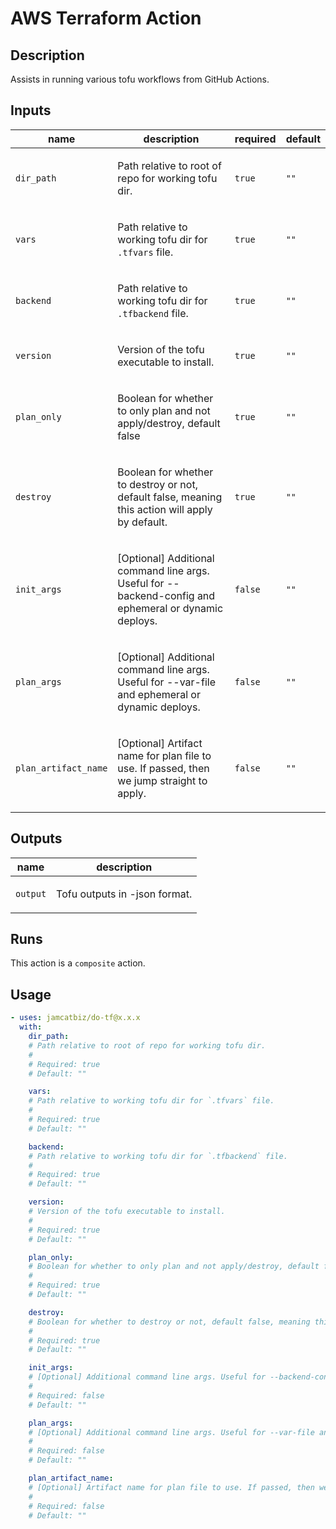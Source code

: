 # AWS Terraform Action

<!-- action-docs-all source="action.yml" project="jamcatbiz/do-tf" version="x.x.x" -->
## Description

Assists in running various tofu workflows from GitHub Actions.

## Inputs

| name | description | required | default |
| --- | --- | --- | --- |
| `dir_path` | <p>Path relative to root of repo for working tofu dir.</p> | `true` | `""` |
| `vars` | <p>Path relative to working tofu dir for <code>.tfvars</code> file.</p> | `true` | `""` |
| `backend` | <p>Path relative to working tofu dir for <code>.tfbackend</code> file.</p> | `true` | `""` |
| `version` | <p>Version of the tofu executable to install.</p> | `true` | `""` |
| `plan_only` | <p>Boolean for whether to only plan and not apply/destroy, default false</p> | `true` | `""` |
| `destroy` | <p>Boolean for whether to destroy or not, default false, meaning this action will apply by default.</p> | `true` | `""` |
| `init_args` | <p>[Optional] Additional command line args. Useful for --backend-config and ephemeral or dynamic deploys.</p> | `false` | `""` |
| `plan_args` | <p>[Optional] Additional command line args. Useful for --var-file and ephemeral or dynamic deploys.</p> | `false` | `""` |
| `plan_artifact_name` | <p>[Optional] Artifact name for plan file to use. If passed, then we jump straight to apply.</p> | `false` | `""` |


## Outputs

| name | description |
| --- | --- |
| `output` | <p>Tofu outputs in -json format.</p> |


## Runs

This action is a `composite` action.

## Usage

```yaml
- uses: jamcatbiz/do-tf@x.x.x
  with:
    dir_path:
    # Path relative to root of repo for working tofu dir.
    #
    # Required: true
    # Default: ""

    vars:
    # Path relative to working tofu dir for `.tfvars` file.
    #
    # Required: true
    # Default: ""

    backend:
    # Path relative to working tofu dir for `.tfbackend` file.
    #
    # Required: true
    # Default: ""

    version:
    # Version of the tofu executable to install.
    #
    # Required: true
    # Default: ""

    plan_only:
    # Boolean for whether to only plan and not apply/destroy, default false
    #
    # Required: true
    # Default: ""

    destroy:
    # Boolean for whether to destroy or not, default false, meaning this action will apply by default.
    #
    # Required: true
    # Default: ""

    init_args:
    # [Optional] Additional command line args. Useful for --backend-config and ephemeral or dynamic deploys.
    #
    # Required: false
    # Default: ""

    plan_args:
    # [Optional] Additional command line args. Useful for --var-file and ephemeral or dynamic deploys.
    #
    # Required: false
    # Default: ""

    plan_artifact_name:
    # [Optional] Artifact name for plan file to use. If passed, then we jump straight to apply.
    #
    # Required: false
    # Default: ""
```
<!-- action-docs-all source="action.yml" project="jamcatbiz/do-tf" version="x.x.x" -->
